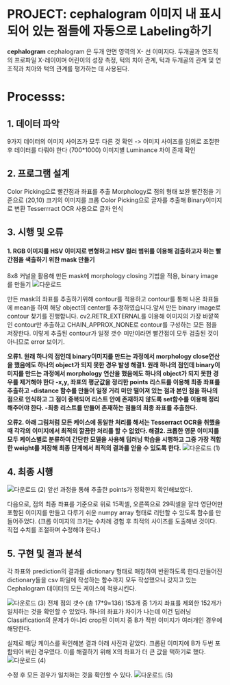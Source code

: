 # PROJECT: cephalogram 이미지 내 표시되어 있는 점들에 자동으로 Labeling하기


**cephalogram**
cephalogram 은 두개 안면 영역의 X- 선 이미지다. 두개골과 연조직의 프로파일 X-레이이며 어린이의 성장 측정, 턱의 치아 관계, 턱과 두개골의 관계 및 연조직과 치아와 턱의 관계를 평가하는 데 사용된다. 


# Processs:
## 1. 데이터 파악
9가지 데이터의 이미지 사이즈가 모두 다른 것 확인 -> 이미지 사이즈를 임의로 조절한 후 데이터를 다뤄야 한다 (700*1000)
이미지별 Luminance 차이 존재 확인

## 2. 프로그램 설계
  Color Picking으로 빨간점과 좌표를 추출
  Morphology로 점의 형태 보완
  빨간점을 기준으로 (20,10) 크기의 이미지를 크롭 
  Color Picking으로 글자를 추출해 Binary이미지로 변환
  Tesserrract OCR 사용으로 글자 인식

## 3. 시행 및 오류
#### 1. RGB 이미지를 HSV 이미지로 변형하고 HSV 컬러 범위를 이용해 검출하고자 하는 빨간점을 색출하기 위한 mask 만들기
8x8 커널을 활용해 만든 mask에 morphology closing 기법을 적용, binary image를 만들기
![다운로드](https://user-images.githubusercontent.com/46522501/104128588-ddc32980-53ab-11eb-82fa-7751923c1c15.png)


만든 mask의 좌표를 추출하기위해 contour를 적용하고 contour를 통해 나온 좌표들에 mean을 하여 해당 object의 center를 추정하였습니다.앞서 만든 binary image로 contour 찾기를 진행합니다. cv2.RETR_EXTERNAL를 이용해 이미지의 가장 바깥쪽인 contour만 추출하고 CHAIN_APPROX_NONE로 contour를 구성하는 모든 점을 저장한다.
이렇게 추출된 contour가 일정 갯수 미만이라면 빨간점이 모두 검출된 것이 아니므로 error 보이기.

**오류1. 원래 하나의 점인데 binary이미지를 만드는 과정에서 morphology close연산을 했음에도 하나의 object가 되지 못한 경우 발생
해결1. 원래 하나의 점인데 binary이미지를 만드는 과정에서 morphology 연산을 했음에도 하나의 object가 되지 못한 경우를 제거해야 한다
-x,y, 좌표의 평균값을 정리한 points 리스트를 이용해 최종 좌표를 추출하고
-distance 함수를 만들어 일정 거리 미만 떨어져 있는 점과 본인 점을 하나의 점으로 인식하고 그 점이 중복되어 리스트 안에 존재하지 않도록 set함수를 이용해 정리해주어야 한다.
-최종 리스트를 만들어 존재하는 점들의 최종 좌표를 추출한다.**


**오류2. 아래 그림처럼 모든 케이스에 동일한 처리를 해서는 Tesserract OCR을 취했을 때 각각의 이미지에서 최적의 깔끔한 처리를 할 수 없었다. 
해결2. 크롭한 영문 이미지를 모두 케이스별로 분류하여 간단한 모델을 사용해 딥러닝 학습을 시행하고 그중 가장 적합한 weight를 저장해 최종 단계에서 최적의 결과를 얻을 수 있도록 한다.**
![다운로드 (1)](https://user-images.githubusercontent.com/46522501/104128626-17943000-53ac-11eb-88d8-b1c3821e558a.png)



## 4. 최종 시행
![다운로드 (2)](https://user-images.githubusercontent.com/46522501/104128646-3d213980-53ac-11eb-91d0-03d92715f51f.png)
앞선 과정을 통해 추출한 points가 정확한지 확인해보았다.

다음으로,
점의 최종 좌표를 기준으로 위로 15픽셀, 오른쪽으로 29픽셀을 잘라 영단어만 포함된 이미지를 만들고 다루기 쉬운 numpy array 형태로 리턴할 수 있도록 함수를 만들어주었다.
(크롭 이미지의 크기는 수차례 경험 후 최적의 사이즈를 도출해낸 것이다. 직접 수치를 조절하며 수정해야 한다.)

## 5. 구현 및 결과 분석
 각 좌표와 prediction의 결과를 dictionary 형태로 매칭하여 반환하도록 한다.만들어진 dictionary들을 csv 파일에 작성하는 함수까지 모두 작성했으니 갖지고 있는 Cephalogram 데이터의 모든 케이스에 적용시킨다.
 
 ![다운로드 (3)](https://user-images.githubusercontent.com/46522501/104128685-680b8d80-53ac-11eb-8352-1f2add9cbeb9.png)
전체 점의 갯수 (총 17*9=136) 153개 중 1가지 좌표를 제외한 152개가 일치하는 것을 확인할 수 있었다. 
하나의 좌표가 차이가 나는데 이건 딥러닝 Classification의 문제가 아니라 crop된 이미지 중 B가 적힌 이미지가 여러개인 경우에 해당한다.


실제로 해당 케이스를 확인해본 결과 아래 사진과 같았다. 크롭된 이미지에 B가 두번 포함되어 버린 경우였다. 이를 해결하기 위해 X의 좌표가 더 큰 값을 택하기로 했다.
![다운로드 (4)](https://user-images.githubusercontent.com/46522501/104128721-8a9da680-53ac-11eb-84f2-1f3c9b548769.png)


수정 후 모든 경우가 일치하는 것을 확인할 수 있다.
![다운로드 (5)](https://user-images.githubusercontent.com/46522501/104128748-a5701b00-53ac-11eb-9091-1dfe9584b2c5.png)




